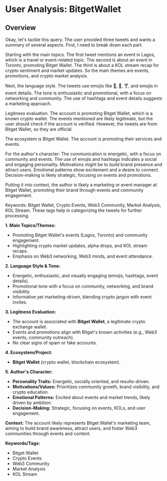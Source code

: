 # User Analysis: BitgetWallet

## Overview

<think>
Okay, let's tackle this query. The user provided three tweets and wants a summary of several aspects. First, I need to break down each part.

Starting with the main topics. The first tweet mentions an event in Lagos, which is a travel or event-related topic. The second is about an event in Toronto, promoting Bitget Wallet. The third is about a KOL stream recap for crypto sentiment and market updates. So the main themes are events, promotions, and crypto market analysis.

Next, the language style. The tweets use emojis like 💜, 🌙, 🍸, and emojis in event details. The tone is enthusiastic and promotional, with a focus on networking and community. The use of hashtags and event details suggests a marketing approach.

Legitness evaluation. The account is promoting Bitget Wallet, which is a known crypto wallet. The events mentioned are likely legitimate, but the user should check if the account is verified. However, the tweets are from Bitget Wallet, so they are official.

The ecosystem is Bitget Wallet. The account is promoting their services and events.

For the author's character: The communication is energetic, with a focus on community and events. The use of emojis and hashtags indicates a social and engaging personality. Motivations might be to build brand presence and attract users. Emotional patterns show excitement and a desire to connect. Decision-making is likely strategic, focusing on events and promotions.

Putting it into context, the author is likely a marketing or event manager at Bitget Wallet, promoting their brand through events and community engagement.

Keywords: Bitget Wallet, Crypto Events, Web3 Community, Market Analysis, KOL Stream. These tags help in categorizing the tweets for further processing.
</think>

**1. Main Topics/Themes:**  
- Promoting Bitget Wallet's events (Lagos, Toronto) and community engagement.  
- Highlighting crypto market updates, alpha drops, and KOL stream recaps.  
- Emphasis on Web3 networking, Web3 minds, and event attendance.  

**2. Language Style & Tone:**  
- Energetic, enthusiastic, and visually engaging (emojis, hashtags, event details).  
- Promotional tone with a focus on community, networking, and brand visibility.  
- Informative yet marketing-driven, blending crypto jargon with event invites.  

**3. Legitness Evaluation:**  
- The account is associated with **Bitget Wallet**, a legitimate crypto exchange wallet.  
- Events and promotions align with Bitget's known activities (e.g., Web3 events, community outreach).  
- No clear signs of spam or fake accounts.  

**4. Ecosystem/Project:**  
- **Bitget Wallet** (crypto wallet, blockchain ecosystem).  

**5. Author's Character:**  
- **Personality Traits:** Energetic, socially oriented, and results-driven.  
- **Motivations/Values:** Prioritizes community growth, brand visibility, and crypto education.  
- **Emotional Patterns:** Excited about events and market trends, likely driven by ambition.  
- **Decision-Making:** Strategic, focusing on events, KOLs, and user engagement.  

**Context:** The account likely represents Bitget Wallet's marketing team, aiming to build brand awareness, attract users, and foster Web3 communities through events and content.  

**Keywords/Tags:**  
- Bitget Wallet  
- Crypto Events  
- Web3 Community  
- Market Analysis  
- KOL Stream